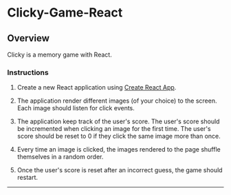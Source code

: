 # Clicky-Game-React 

## Overview

Clicky is a memory game with React. 

### Instructions


1. Create a new React application using [Create React App](https://github.com/facebookincubator/create-react-app).

2. The application  render different images (of your choice) to the screen. Each image should listen for click events.

3. The application  keep track of the user's score. The user's score should be incremented when clicking an image for the first time. The user's score should be reset to 0 if they click the same image more than once.

4. Every time an image is clicked, the images rendered to the page shuffle themselves in a random order.

5. Once the user's score is reset after an incorrect guess, the game should restart.

- - -


